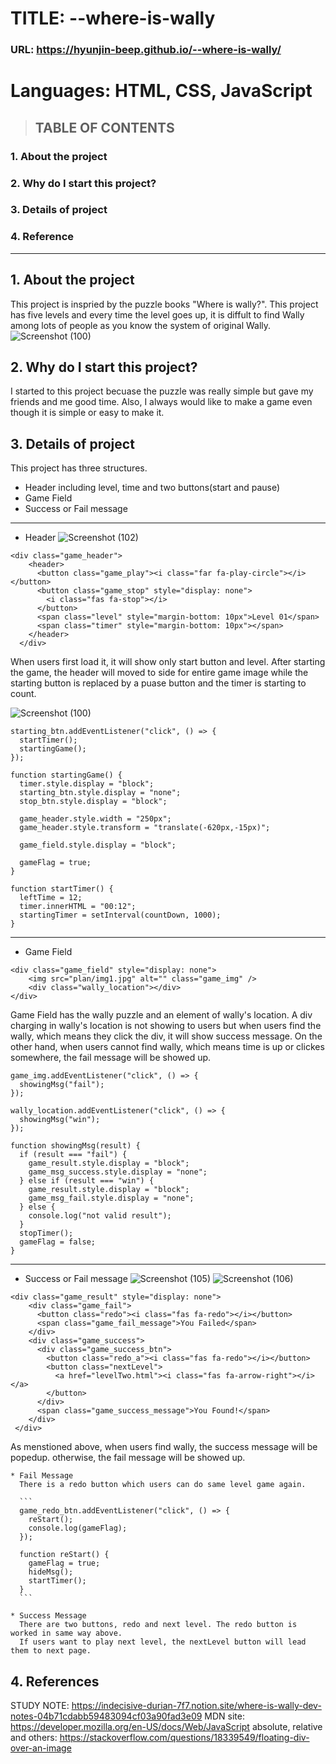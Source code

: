 # TITLE: --where-is-wally
### URL: https://hyunjin-beep.github.io/--where-is-wally/
# Languages: HTML, CSS, JavaScript


> ## TABLE OF CONTENTS
### 1. About the project

### 2. Why do I start this project?

### 3. Details of project

### 4. Reference


------
## 1. About the project
This project is inspried by the puzzle books "Where is wally?". 
This project has five levels and every time the level goes up, it is diffult to find Wally among lots of people as you know the system of original Wally.
![Screenshot (100)](https://user-images.githubusercontent.com/64330888/130327877-2a535cbd-a835-4228-84d6-3bf32ee72fad.png)


## 2. Why do I start this project?
I started to this project becuase the puzzle was really simple but gave my friends and me good time. 
Also, I always would like to make a game even though it is simple or easy to make it.


## 3. Details of project
This project has three structures. 
  - Header including level, time and two buttons(start and pause)
  - Game Field
  - Success or Fail message

  ---------------------------------------
  
  * Header
  ![Screenshot (102)](https://user-images.githubusercontent.com/64330888/130328698-e829e8fc-d9a2-49f9-973b-10f291fd3e94.png)

  ```
  <div class="game_header">
      <header>
        <button class="game_play"><i class="far fa-play-circle"></i></button>
        <button class="game_stop" style="display: none">
          <i class="fas fa-stop"></i>
        </button>
        <span class="level" style="margin-bottom: 10px">Level 01</span>
        <span class="timer" style="margin-bottom: 10px"></span>
      </header>
    </div>
  ```
  
  When users first load it, it will show only start button and level. After starting the game, the header will moved to side for entire game image while the starting button is replaced by a puase button and the timer is starting to count.
  
  ![Screenshot (100)](https://user-images.githubusercontent.com/64330888/130328614-9e31fb42-9f10-40c0-8cd4-d13b7ae7a2d8.png)
  
  ```
  starting_btn.addEventListener("click", () => {
    startTimer();
    startingGame();
  });

  function startingGame() {
    timer.style.display = "block";
    starting_btn.style.display = "none";
    stop_btn.style.display = "block";

    game_header.style.width = "250px";
    game_header.style.transform = "translate(-620px,-15px)";

    game_field.style.display = "block";

    gameFlag = true;
  }

  function startTimer() {
    leftTime = 12;
    timer.innerHTML = "00:12";
    startingTimer = setInterval(countDown, 1000);
  }
  ```
  
   ---------------------------------------
   
  * Game Field
  ```
  <div class="game_field" style="display: none">
      <img src="plan/img1.jpg" alt="" class="game_img" />
      <div class="wally_location"></div>
  </div>
  ```
  
  Game Field has the wally puzzle and an element of wally's location. A div charging in wally's location is not showing to users but when users find the wally, which means they click the div, it will show success message. On the other hand, when users cannot find wally, which means time is up or clickes somewhere, the fail message will be showed up.
  
  ```
  game_img.addEventListener("click", () => {
    showingMsg("fail");
  });

  wally_location.addEventListener("click", () => {
    showingMsg("win");
  });
  
  function showingMsg(result) {
    if (result === "fail") {
      game_result.style.display = "block";
      game_msg_success.style.display = "none";
    } else if (result === "win") {
      game_result.style.display = "block";
      game_msg_fail.style.display = "none";
    } else {
      console.log("not valid result");
    }
    stopTimer();
    gameFlag = false;
  }
  ```
  
---------------------------------------
   
  * Success or Fail message
  ![Screenshot (105)](https://user-images.githubusercontent.com/64330888/130328737-7d309c30-e563-47a8-af7a-bde91f1c2706.png)
  ![Screenshot (106)](https://user-images.githubusercontent.com/64330888/130328741-cf599b18-d7c0-4e1a-b969-091db5b0ec3d.png)

  ```
  <div class="game_result" style="display: none">
      <div class="game_fail">
        <button class="redo"><i class="fas fa-redo"></i></button>
        <span class="game_fail_message">You Failed</span>
      </div>
      <div class="game_success">
        <div class="game_success_btn">
          <button class="redo_a"><i class="fas fa-redo"></i></button>
          <button class="nextLevel">
            <a href="levelTwo.html"><i class="fas fa-arrow-right"></i></a>
          </button>
        </div>
        <span class="game_success_message">You Found!</span>
      </div>
   </div>
  ```
  As menstioned above, when users find wally, the success message will be popedup. otherwise, the fail message will be showed up.
    
    * Fail Message
      There is a redo button which users can do same level game again.
      
      ```
      game_redo_btn.addEventListener("click", () => {
        reStart();
        console.log(gameFlag);
      });
      
      function reStart() {
        gameFlag = true;
        hideMsg();
        startTimer();
      }
      ```
    
    * Success Message
      There are two buttons, redo and next level. The redo button is worked in same way above.
      If users want to play next level, the nextLevel button will lead them to next page.



## 4. References
STUDY NOTE: https://indecisive-durian-7f7.notion.site/where-is-wally-dev-notes-04b71cdabb59483094cf03a90fad3e09
MDN site: https://developer.mozilla.org/en-US/docs/Web/JavaScript
absolute, relative and others: https://stackoverflow.com/questions/18339549/floating-div-over-an-image

